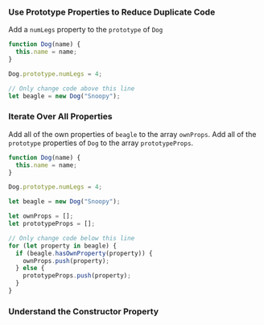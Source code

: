 ### Use Prototype Properties to Reduce Duplicate Code

Add a ```numLegs``` property to the ```prototype``` of ```Dog```

```javascript
function Dog(name) {
  this.name = name;
}

Dog.prototype.numLegs = 4;

// Only change code above this line
let beagle = new Dog("Snoopy");
```

### Iterate Over All Properties

Add all of the own properties of ```beagle``` to the array ```ownProps```. Add all of the ```prototype``` properties of ```Dog``` to the array ```prototypeProps```.

```javascript 
function Dog(name) {
  this.name = name;
}

Dog.prototype.numLegs = 4;

let beagle = new Dog("Snoopy");

let ownProps = [];
let prototypeProps = [];

// Only change code below this line
for (let property in beagle) {
  if (beagle.hasOwnProperty(property)) {
    ownProps.push(property);
  } else {
    prototypeProps.push(property);
  }
}
```

### Understand the Constructor Property


